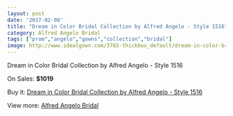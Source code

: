 ```yaml
---
layout: post
date: '2017-02-08'
title: "Dream in Color Bridal Collection by Alfred Angelo - Style 1516"
category: Alfred Angelo Bridal
tags: ["prom","angelo","gowns","collection","bridal"]
image: http://www.idealgown.com/3765-thickbox_default/dream-in-color-bridal-collection-by-alfred-angelo-style-1516.jpg
---
```

Dream in Color Bridal Collection by Alfred Angelo - Style 1516

On Sales: **$1019**
<a href="https://www.idealgown.com/en/alfred-angelo-bridal/1767-dream-in-color-bridal-collection-by-alfred-angelo-style-1516.html"><amp-img layout="responsive" width="600" height="600" src="//www.idealgown.com/3765-thickbox_default/dream-in-color-bridal-collection-by-alfred-angelo-style-1516.jpg" alt="Dream in Color Bridal Collection by Alfred Angelo - Style 1516 0" /></a>
<a href="https://www.idealgown.com/en/alfred-angelo-bridal/1767-dream-in-color-bridal-collection-by-alfred-angelo-style-1516.html"><amp-img layout="responsive" width="600" height="600" src="//www.idealgown.com/3769-thickbox_default/dream-in-color-bridal-collection-by-alfred-angelo-style-1516.jpg" alt="Dream in Color Bridal Collection by Alfred Angelo - Style 1516 1" /></a>
<a href="https://www.idealgown.com/en/alfred-angelo-bridal/1767-dream-in-color-bridal-collection-by-alfred-angelo-style-1516.html"><amp-img layout="responsive" width="600" height="600" src="//www.idealgown.com/3768-thickbox_default/dream-in-color-bridal-collection-by-alfred-angelo-style-1516.jpg" alt="Dream in Color Bridal Collection by Alfred Angelo - Style 1516 2" /></a>
<a href="https://www.idealgown.com/en/alfred-angelo-bridal/1767-dream-in-color-bridal-collection-by-alfred-angelo-style-1516.html"><amp-img layout="responsive" width="600" height="600" src="//www.idealgown.com/3767-thickbox_default/dream-in-color-bridal-collection-by-alfred-angelo-style-1516.jpg" alt="Dream in Color Bridal Collection by Alfred Angelo - Style 1516 3" /></a>
<a href="https://www.idealgown.com/en/alfred-angelo-bridal/1767-dream-in-color-bridal-collection-by-alfred-angelo-style-1516.html"><amp-img layout="responsive" width="600" height="600" src="//www.idealgown.com/3766-thickbox_default/dream-in-color-bridal-collection-by-alfred-angelo-style-1516.jpg" alt="Dream in Color Bridal Collection by Alfred Angelo - Style 1516 4" /></a>

Buy it: [Dream in Color Bridal Collection by Alfred Angelo - Style 1516](https://www.idealgown.com/en/alfred-angelo-bridal/1767-dream-in-color-bridal-collection-by-alfred-angelo-style-1516.html "Dream in Color Bridal Collection by Alfred Angelo - Style 1516")

View more: [Alfred Angelo Bridal](https://www.idealgown.com/en/28-alfred-angelo-bridal "Alfred Angelo Bridal")